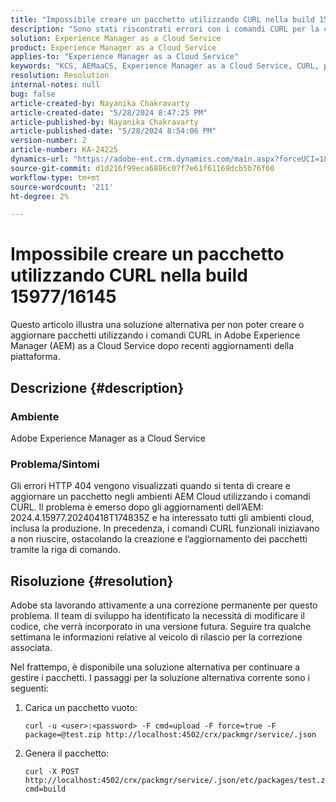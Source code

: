 ```yaml
---
title: "Impossibile creare un pacchetto utilizzando CURL nella build 15977/16145"
description: "Sono stati riscontrati errori con i comandi CURL per la creazione e l’aggiornamento dei pacchetti negli ambienti AEM Cloud dopo gli aggiornamenti."
solution: Experience Manager as a Cloud Service
product: Experience Manager as a Cloud Service
applies-to: "Experience Manager as a Cloud Service"
keywords: "KCS, AEMaaCS, Experience Manager as a Cloud Service, CURL, pacchetto, errore"
resolution: Resolution
internal-notes: null
bug: false
article-created-by: Nayanika Chakravarty
article-created-date: "5/28/2024 8:47:25 PM"
article-published-by: Nayanika Chakravarty
article-published-date: "5/28/2024 8:54:06 PM"
version-number: 2
article-number: KA-24225
dynamics-url: "https://adobe-ent.crm.dynamics.com/main.aspx?forceUCI=1&pagetype=entityrecord&etn=knowledgearticle&id=38f2b678-331d-ef11-840a-000d3a372703"
source-git-commit: d1d216f99eca6886c07f7e61f61169dcb5b76f60
workflow-type: tm+mt
source-wordcount: '211'
ht-degree: 2%

---
```


# Impossibile creare un pacchetto utilizzando CURL nella build 15977/16145


Questo articolo illustra una soluzione alternativa per non poter creare o aggiornare pacchetti utilizzando i comandi CURL in Adobe Experience Manager (AEM) as a Cloud Service dopo recenti aggiornamenti della piattaforma.

## Descrizione {#description}


### <b>Ambiente</b>

Adobe Experience Manager as a Cloud Service

### <b>Problema/Sintomi</b>

Gli errori HTTP 404 vengono visualizzati quando si tenta di creare e aggiornare un pacchetto negli ambienti AEM Cloud utilizzando i comandi CURL. Il problema è emerso dopo gli aggiornamenti dell’AEM: 2024.4.15977.20240418T174835Z e ha interessato tutti gli ambienti cloud, inclusa la produzione. In precedenza, i comandi CURL funzionali iniziavano a non riuscire, ostacolando la creazione e l’aggiornamento dei pacchetti tramite la riga di comando.


## Risoluzione {#resolution}


Adobe sta lavorando attivamente a una correzione permanente per questo problema. Il team di sviluppo ha identificato la necessità di modificare il codice, che verrà incorporato in una versione futura. Seguire tra qualche settimana le informazioni relative al veicolo di rilascio per la correzione associata.

Nel frattempo, è disponibile una soluzione alternativa per continuare a gestire i pacchetti. I passaggi per la soluzione alternativa corrente sono i seguenti:

1. Carica un pacchetto vuoto:

   ```
   curl -u <user>:<password> -F cmd=upload -F force=true -F package=@test.zip http://localhost:4502/crx/packmgr/service/.json
   ```


2. Genera il pacchetto:

   ```
   curl -X POST http://localhost:4502/crx/packmgr/service/.json/etc/packages/test.zip?cmd=build
   ```


